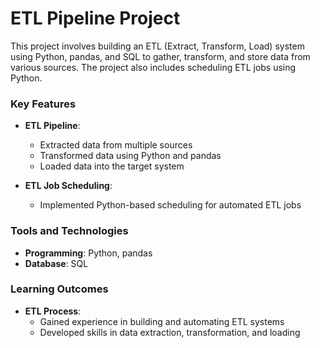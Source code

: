 # ETL Pipeline Project

This project involves building an ETL (Extract, Transform, Load) system using Python, pandas, and SQL to gather, transform, and store data from various sources. The project also includes scheduling ETL jobs using Python.

### Key Features

- **ETL Pipeline**:
  - Extracted data from multiple sources
  - Transformed data using Python and pandas
  - Loaded data into the target system

- **ETL Job Scheduling**:
  - Implemented Python-based scheduling for automated ETL jobs

### Tools and Technologies
- **Programming**: Python, pandas
- **Database**: SQL

### Learning Outcomes
- **ETL Process**:
  - Gained experience in building and automating ETL systems
  - Developed skills in data extraction, transformation, and loading
